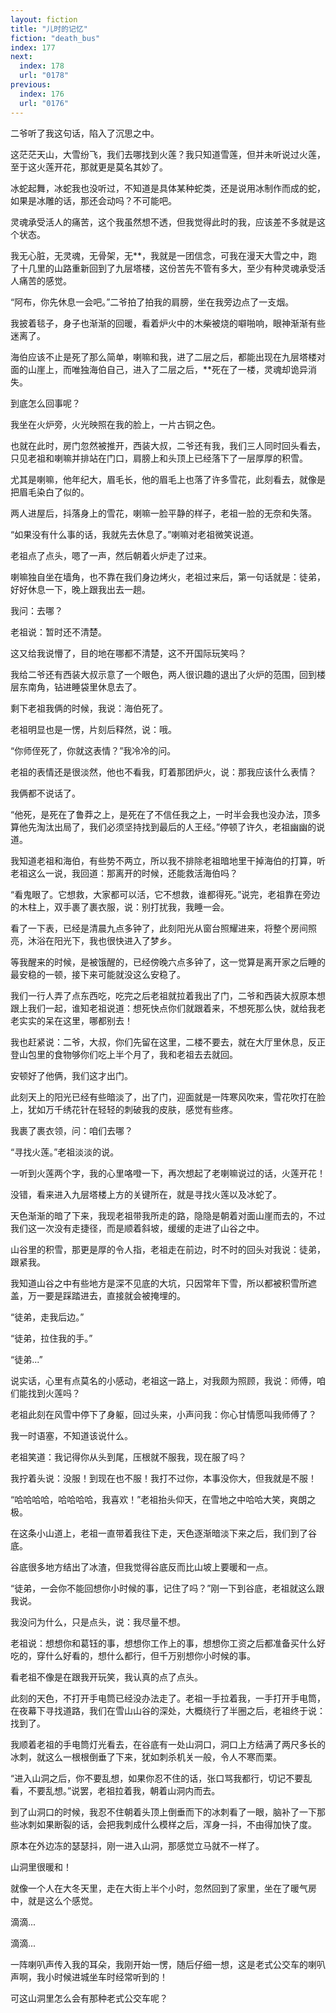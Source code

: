 ```yaml
---
layout: fiction
title: "儿时的记忆"
fiction: "death_bus"
index: 177
next:
  index: 178
  url: "0178"
previous:
  index: 176
  url: "0176"
---
```

二爷听了我这句话，陷入了沉思之中。

这茫茫天山，大雪纷飞，我们去哪找到火莲？我只知道雪莲，但并未听说过火莲，至于这火莲开花，那就更是莫名其妙了。

冰蛇起舞，冰蛇我也没听过，不知道是具体某种蛇类，还是说用冰制作而成的蛇，如果是冰雕的话，那还会动吗？不可能吧。

灵魂承受活人的痛苦，这个我虽然想不透，但我觉得此时的我，应该差不多就是这个状态。

我无心脏，无灵魂，无骨架，无**，我就是一团信念，可我在漫天大雪之中，跑了十几里的山路重新回到了九层塔楼，这份苦先不管有多大，至少有种灵魂承受活人痛苦的感觉。

“阿布，你先休息一会吧。”二爷拍了拍我的肩膀，坐在我旁边点了一支烟。

我披着毯子，身子也渐渐的回暖，看着炉火中的木柴被烧的噼啪响，眼神渐渐有些迷离了。

海伯应该不止是死了那么简单，喇嘛和我，进了二层之后，都能出现在九层塔楼对面的山崖上，而唯独海伯自己，进入了二层之后，**死在了一楼，灵魂却诡异消失。

到底怎么回事呢？

我坐在火炉旁，火光映照在我的脸上，一片古铜之色。

也就在此时，房门忽然被推开，西装大叔，二爷还有我，我们三人同时回头看去，只见老祖和喇嘛并排站在门口，肩膀上和头顶上已经落下了一层厚厚的积雪。

尤其是喇嘛，他年纪大，眉毛长，他的眉毛上也落了许多雪花，此刻看去，就像是把眉毛染白了似的。

两人进屋后，抖落身上的雪花，喇嘛一脸平静的样子，老祖一脸的无奈和失落。

“如果没有什么事的话，我就先去休息了。”喇嘛对老祖微笑说道。

老祖点了点头，嗯了一声，然后朝着火炉走了过来。

喇嘛独自坐在墙角，也不靠在我们身边烤火，老祖过来后，第一句话就是：徒弟，好好休息一下，晚上跟我出去一趟。

我问：去哪？

老祖说：暂时还不清楚。

这又给我说懵了，目的地在哪都不清楚，这不开国际玩笑吗？

我给二爷还有西装大叔示意了一个眼色，两人很识趣的退出了火炉的范围，回到楼层东南角，钻进睡袋里休息去了。

剩下老祖我俩的时候，我说：海伯死了。

老祖明显也是一愣，片刻后释然，说：哦。

“你师侄死了，你就这表情？”我冷冷的问。

老祖的表情还是很淡然，他也不看我，盯着那团炉火，说：那我应该什么表情？

我俩都不说话了。

“他死，是死在了鲁莽之上，是死在了不信任我之上，一时半会我也没办法，顶多算他先淘汰出局了，我们必须坚持找到最后的人王经。”停顿了许久，老祖幽幽的说道。

我知道老祖和海伯，有些势不两立，所以我不排除老祖暗地里干掉海伯的打算，听老祖这么一说，我回道：那离开的时候，还能救活海伯吗？

“看鬼眼了。它想救，大家都可以活，它不想救，谁都得死。”说完，老祖靠在旁边的木柱上，双手裹了裹衣服，说：别打扰我，我睡一会。

看了一下表，已经是清晨九点多钟了，此刻阳光从窗台照耀进来，将整个房间照亮，沐浴在阳光下，我也很快进入了梦乡。

等我醒来的时候，是被饿醒的，已经傍晚六点多钟了，这一觉算是离开家之后睡的最安稳的一顿，接下来可能就没这么安稳了。

我们一行人弄了点东西吃，吃完之后老祖就拉着我出了门，二爷和西装大叔原本想跟上我们一起，谁知老祖说道：想死快点你们就跟着来，不想死那么快，就给我老老实实的呆在这里，哪都别去！

我也赶紧说：二爷，大叔，你们先留在这里，二楼不要去，就在大厅里休息，反正登山包里的食物够你们吃上半个月了，我和老祖去去就回。

安顿好了他俩，我们这才出门。

此刻天上的阳光已经有些暗淡了，出了门，迎面就是一阵寒风吹来，雪花吹打在脸上，犹如万千绣花针在轻轻的刺破我的皮肤，感觉有些疼。

我裹了裹衣领，问：咱们去哪？

“寻找火莲。”老祖淡淡的说。

一听到火莲两个字，我的心里咯噔一下，再次想起了老喇嘛说过的话，火莲开花！

没错，看来进入九层塔楼上方的关键所在，就是寻找火莲以及冰蛇了。

天色渐渐的暗了下来，我现老祖带我所走的路，隐隐是朝着对面山崖而去的，不过我们这一次没有走捷径，而是顺着斜坡，缓缓的走进了山谷之中。

山谷里的积雪，那更是厚的令人指，老祖走在前边，时不时的回头对我说：徒弟，跟紧我。

我知道山谷之中有些地方是深不见底的大坑，只因常年下雪，所以都被积雪所遮盖，万一要是踩踏进去，直接就会被掩埋的。

“徒弟，走我后边。”

“徒弟，拉住我的手。”

“徒弟...”

说实话，心里有点莫名的小感动，老祖这一路上，对我颇为照顾，我说：师傅，咱们能找到火莲吗？

老祖此刻在风雪中停下了身躯，回过头来，小声问我：你心甘情愿叫我师傅了？

我一时语塞，不知道该说什么。

老祖笑道：我记得你从头到尾，压根就不服我，现在服了吗？

我拧着头说：没服！到现在也不服！我打不过你，本事没你大，但我就是不服！

“哈哈哈哈，哈哈哈哈，我喜欢！”老祖抬头仰天，在雪地之中哈哈大笑，爽朗之极。

在这条小山道上，老祖一直带着我往下走，天色逐渐暗淡下来之后，我们到了谷底。

谷底很多地方结出了冰渣，但我觉得谷底反而比山坡上要暖和一点。

“徒弟，一会你不能回想你小时候的事，记住了吗？”刚一下到谷底，老祖就这么跟我说。

我没问为什么，只是点头，说：我尽量不想。

老祖说：想想你和葛钰的事，想想你工作上的事，想想你工资之后都准备买什么好吃的，穿什么好看的，想什么都行，但千万别想你小时候的事。

看老祖不像是在跟我开玩笑，我认真的点了点头。

此刻的天色，不打开手电筒已经没办法走了。老祖一手拉着我，一手打开手电筒，在夜幕下寻找道路，我们在雪山山谷的深处，大概绕行了半圈之后，老祖终于说：找到了。

我顺着老祖的手电筒灯光看去，在谷底有一处山洞口，洞口上方结满了两尺多长的冰刺，就这么一根根倒垂了下来，犹如刺杀机关一般，令人不寒而栗。

“进入山洞之后，你不要乱想，如果你忍不住的话，张口骂我都行，切记不要乱看，不要乱想。”说罢，老祖拉着我，朝着山洞内而去。

到了山洞口的时候，我忍不住朝着头顶上倒垂而下的冰刺看了一眼，脑补了一下那些冰刺如果断裂的话，会把我刺成什么模样之后，浑身一抖，不由得加快了度。

原本在外边冻的瑟瑟抖，刚一进入山洞，那感觉立马就不一样了。

山洞里很暖和！

就像一个人在大冬天里，走在大街上半个小时，忽然回到了家里，坐在了暖气房中，就是这么个感觉。

滴滴...

滴滴...

一阵喇叭声传入我的耳朵，我刚开始一愣，随后仔细一想，这是老式公交车的喇叭声啊，我小时候进城坐车时经常听到的！

可这山洞里怎么会有那种老式公交车呢？